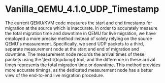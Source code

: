 # Vanilla_QEMU_4.1.0_UDP_Timestamp
 
 The current QEMU/KVM code measures the start and end timestamp for migration at the source which is inaccurate. In order to accurately measure the total migration time and downtime in QEMU for live migration, we have employed a more precise method instead of solely relying on the source QEMU's measurement. Specifically, we send UDP packets to a third, separate measurement node at the start and end of migration and downtime. The measurement node records the arrival times of these packets using the \textit{tcpdump} tool, and the difference in these arrival times represents the total migration time or downtime. This method provides more accurate timings, as the dedicated measurement node has a better view of the end-to-end live migration procedure.


